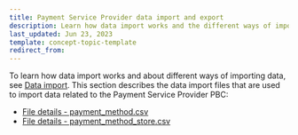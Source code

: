 ```yaml
---
title: Payment Service Provider data import and export
description: Learn how data import works and the different ways of importing data for Spryker Payment Service Providers in your Spryker project.
last_updated: Jun 23, 2023
template: concept-topic-template
redirect_from:
---
```

To learn how data import works and about different ways of importing data, see [Data import](/docs/dg/dev/data-import/{{page.version}}/data-import.html). This section describes the data import files that are used to import data related to the Payment Service Provider PBC:

- [File details - payment_method.csv](/docs/pbc/all/payment-service-provider/{{page.version}}/base-shop/import-and-export-data/import-file-details-payment-method.csv.html)
- [File details - payment_method_store.csv](/docs/pbc/all/payment-service-provider/{{page.version}}/base-shop/import-and-export-data/import-file-details-payment-method-store.csv.html)
